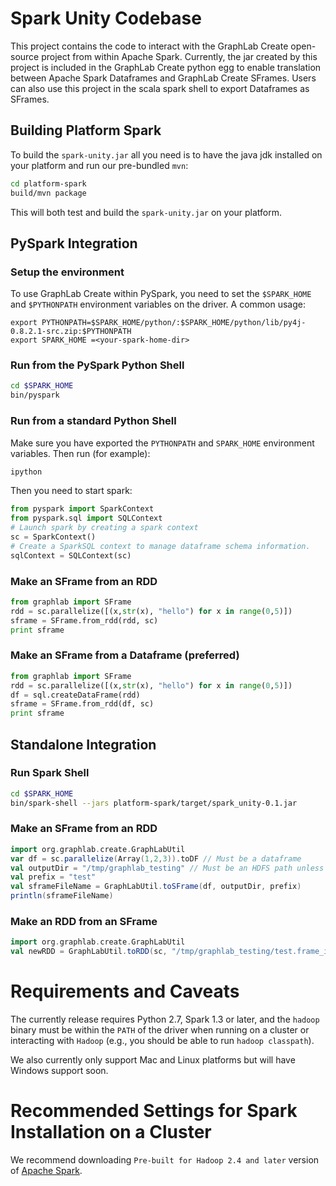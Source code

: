 # Spark Unity Codebase
This project contains the code to interact with the GraphLab Create open-source project from within Apache Spark.  Currently, the jar created by this project is included in the GraphLab Create python egg to enable translation between Apache Spark Dataframes and GraphLab Create SFrames.  Users can also use this project in the scala spark shell to export Dataframes as SFrames.

## Building Platform Spark
To build the `spark-unity.jar` all you need is to have the java jdk installed on your platform and run our pre-bundled `mvn`:
```bash
cd platform-spark
build/mvn package
```
This will both test and build the `spark-unity.jar` on your platform.

## PySpark Integration 

### Setup the environment
To use GraphLab Create within PySpark, you need to set the ``$SPARK_HOME`` and ``$PYTHONPATH`` environment variables on the driver. A common usage:
```shell 
export PYTHONPATH=$SPARK_HOME/python/:$SPARK_HOME/python/lib/py4j-0.8.2.1-src.zip:$PYTHONPATH
export SPARK_HOME =<your-spark-home-dir>
```

### Run from the PySpark Python Shell
```bash
cd $SPARK_HOME
bin/pyspark
```

### Run from a standard Python Shell
Make sure you have exported the `PYTHONPATH` and `SPARK_HOME` environment variables.  Then run (for example):
```bash
ipython
```
Then you need to start spark:
```python
from pyspark import SparkContext
from pyspark.sql import SQLContext
# Launch spark by creating a spark context
sc = SparkContext()
# Create a SparkSQL context to manage dataframe schema information.
sqlContext = SQLContext(sc)
```

### Make an SFrame from an RDD
```python
from graphlab import SFrame
rdd = sc.parallelize([(x,str(x), "hello") for x in range(0,5)])
sframe = SFrame.from_rdd(rdd, sc)
print sframe
```
### Make an SFrame from a Dataframe (preferred)
```python
from graphlab import SFrame
rdd = sc.parallelize([(x,str(x), "hello") for x in range(0,5)])
df = sql.createDataFrame(rdd)
sframe = SFrame.from_rdd(df, sc)
print sframe
```

## Standalone Integration 
### Run Spark Shell
```bash
cd $SPARK_HOME
bin/spark-shell --jars platform-spark/target/spark_unity-0.1.jar
```
### Make an SFrame from an RDD
```scala
import org.graphlab.create.GraphLabUtil
var df = sc.parallelize(Array(1,2,3)).toDF // Must be a dataframe
val outputDir = "/tmp/graphlab_testing" // Must be an HDFS path unless running in local mode
val prefix = "test"
val sframeFileName = GraphLabUtil.toSFrame(df, outputDir, prefix)
println(sframeFileName)
```
### Make an RDD from an SFrame
```scala
import org.graphlab.create.GraphLabUtil
val newRDD = GraphLabUtil.toRDD(sc, "/tmp/graphlab_testing/test.frame_idx")
```

# Requirements and Caveats
The currently release requires Python 2.7, Spark 1.3 or later, and the `hadoop` binary must be within the `PATH` of the driver when running on a cluster or interacting with `Hadoop` (e.g., you should be able to run `hadoop classpath`).

We also currently only support Mac and Linux platforms but will have Windows support soon. 

# Recommended Settings for Spark Installation on a Cluster
We recommend downloading ``Pre-built for Hadoop 2.4 and later`` version of <a href="http://spark.apache.org/">Apache Spark</a>.


